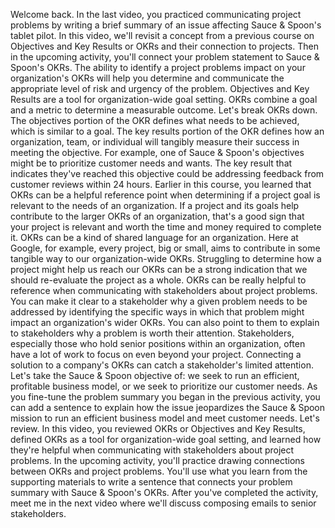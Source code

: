 Welcome back. In the last video, you practiced communicating project problems by
writing a brief summary of an issue affecting Sauce & Spoon's tablet pilot. In
this video, we'll revisit a concept from a previous course on Objectives and Key
Results or OKRs and their connection to projects. Then in the upcoming activity,
you'll connect your problem statement to Sauce & Spoon's OKRs. The ability to
identify a project problems impact on your organization's OKRs will help you
determine and communicate the appropriate level of risk and urgency of the
problem. Objectives and Key Results are a tool for organization-wide goal
setting. OKRs combine a goal and a metric to determine a measurable outcome.
Let's break OKRs down. The objectives portion of the OKR defines what needs to
be achieved, which is similar to a goal. The key results portion of the OKR
defines how an organization, team, or individual will tangibly measure their
success in meeting the objective. For example, one of Sauce & Spoon's objectives
might be to prioritize customer needs and wants. The key result that indicates
they've reached this objective could be addressing feedback from customer
reviews within 24 hours. Earlier in this course, you learned that OKRs can be a
helpful reference point when determining if a project goal is relevant to the
needs of an organization. If a project and its goals help contribute to the
larger OKRs of an organization, that's a good sign that your project is relevant
and worth the time and money required to complete it. OKRs can be a kind of
shared language for an organization. Here at Google, for example, every project,
big or small, aims to contribute in some tangible way to our organization-wide
OKRs. Struggling to determine how a project might help us reach our OKRs can be
a strong indication that we should re-evaluate the project as a whole. OKRs can
be really helpful to reference when communicating with stakeholders about
project problems. You can make it clear to a stakeholder why a given problem
needs to be addressed by identifying the specific ways in which that problem
might impact an organization's wider OKRs. You can also point to them to explain
to stakeholders why a problem is worth their attention. Stakeholders, especially
those who hold senior positions within an organization, often have a lot of work
to focus on even beyond your project. Connecting a solution to a company's OKRs
can catch a stakeholder's limited attention. Let's take the Sauce & Spoon
objective of: we seek to run an efficient, profitable business model, or we seek
to prioritize our customer needs. As you fine-tune the problem summary you began
in the previous activity, you can add a sentence to explain how the issue
jeopardizes the Sauce & Spoon mission to run an efficient business model and
meet customer needs. Let's review. In this video, you reviewed OKRs or
Objectives and Key Results, defined OKRs as a tool for organization-wide goal
setting, and learned how they're helpful when communicating with stakeholders
about project problems. In the upcoming activity, you'll practice drawing
connections between OKRs and project problems. You'll use what you learn from
the supporting materials to write a sentence that connects your problem summary
with Sauce & Spoon's OKRs. After you've completed the activity, meet me in the
next video where we'll discuss composing emails to senior stakeholders.